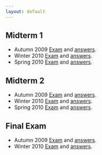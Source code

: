 ```yaml
---
layout: default
---
```


## Midterm 1

-   Autumn 2009 [Exam](1-au09.pdf) and [answers](1-au09-ans.pdf).
-   Winter 2010 [Exam](1-wi10.pdf) and [answers](1-wi10-ans.pdf).
-   Spring 2010 [Exam](1-sp10.pdf) and [answers](1-sp10-ans.pdf).

## Midterm 2

-   Autumn 2009 [Exam](2-au09.pdf) and [answers](2-au09-ans.pdf).
-   Winter 2010 [Exam](2-wi10.pdf) and [answers](2-wi10-ans.pdf).
-   Spring 2010 [Exam](2-sp10.pdf) and [answers](2-sp10-ans.pdf).

## Final Exam

-   Autumn 2009 [Exam](f-au09.pdf) and [answers](f-au09-ans.pdf).
-   Winter 2010 [Exam](f-wi10.pdf) and [answers](f-wi10-ans.pdf).

